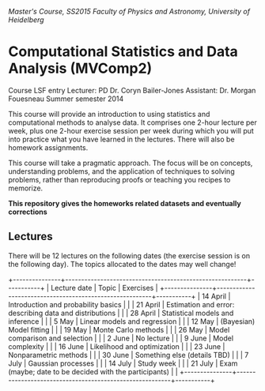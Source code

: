 *Master's Course, SS2015
Faculty of Physics and Astronomy, University of Heidelberg*

# Computational Statistics and Data Analysis (MVComp2)

Course LSF entry
Lecturer: PD Dr. Coryn Bailer-Jones
Assistant: Dr. Morgan Fouesneau
Summer semester 2014

This course will provide an introduction to using statistics and computational
methods to analyse data. It comprises one 2-hour lecture per week, plus one
2-hour exercise session per week during which you will put into practice what
you have learned in the lectures. There will also be homework assignments. 

This course will take a pragmatic approach. The focus will be on concepts,
understanding problems, and the application of techniques to solving problems,
rather than reproducing proofs or teaching you recipes to memorize.

**This repository gives the homeworks related datasets and eventually corrections**


## Lectures

There will be 12 lectures on the following dates (the exercise session is on the
following day). The topics allocated to the dates may well change!

+---------------+---------------------------------------------------------+-----------+
| Lecture date	| Topic                                                   | Exercises |
+---------------+---------------------------------------------------------+-----------+
| 14 April      | Introduction and probability basics                     |           | 
| 21 April      | Estimation and error: describing data and distributions |           | 
| 28 April      | Statistical models and inference                        |           | 
| 5 May         | Linear models and regression                            |           | 
| 12 May        | (Bayesian) Model fitting                                |           | 
| 19 May        | Monte Carlo methods                                     |           | 
| 26 May        | Model comparison and selection                          |           | 
| 2 June        | No lecture                                              |           | 
| 9 June        | Model complexity                                        |           | 
| 16 June       | Likelihood and optimization                             |           | 
| 23 June       | Nonparametric methods                                   |           | 
| 30 June       | Something else (details TBD)                            |           | 
| 7 July        | Gaussian processes                                      |           | 
| 14 July       | Study week                                              |           | 
| 21 July       | Exam (maybe; date to be decided with the participants)  |           | 
+---------------+---------------------------------------------------------+-----------+
